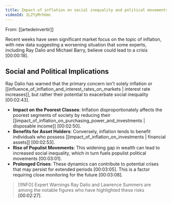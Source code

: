 ```yaml
---
title: Impact of inflation on social inequality and political movements
videoId: 2LZYyMrhGmc
---
```


From: [[artedeinvertir]] <br/> 

Recent weeks have seen significant market focus on the topic of inflation, with new data suggesting a worsening situation that some experts, including Ray Dalio and Michael Barry, believe could lead to a crisis <a class="yt-timestamp" data-t="00:00:18">[00:00:18]</a>.

## Social and Political Implications

Ray Dalio has warned that the primary concern isn't solely inflation or [[influence_of_inflation_and_interest_rates_on_markets | interest rate increases]], but rather their potential to exacerbate social inequality <a class="yt-timestamp" data-t="00:02:43">[00:02:43]</a>.

*   **Impact on the Poorest Classes**: Inflation disproportionately affects the poorest segments of society by reducing their [[impact_of_inflation_on_purchasing_power_and_investments | disposable income]] <a class="yt-timestamp" data-t="00:02:50">[00:02:50]</a>.
*   **Benefits for Asset Holders**: Conversely, inflation tends to benefit individuals who possess [[impact_of_inflation_on_investments | financial assets]] <a class="yt-timestamp" data-t="00:02:53">[00:02:53]</a>.
*   **Rise of Populist Movements**: This widening gap in wealth can lead to increased social inequality, which in turn fuels populist political movements <a class="yt-timestamp" data-t="00:03:01">[00:03:01]</a>.
*   **Prolonged Crises**: These dynamics can contribute to potential crises that may persist for extended periods <a class="yt-timestamp" data-t="00:03:05">[00:03:05]</a>. This is a factor requiring close monitoring for the future <a class="yt-timestamp" data-t="00:03:08">[00:03:08]</a>.

> [!INFO] Expert Warnings
> Ray Dalio and Lawrence Summers are among the notable figures who have highlighted these risks <a class="yt-timestamp" data-t="00:02:27">[00:02:27]</a>.